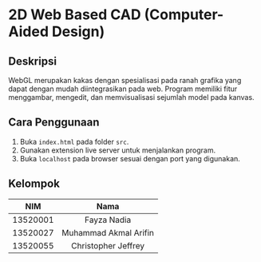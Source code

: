 # 2D Web Based CAD (Computer-Aided Design)

## Deskripsi
WebGL merupakan kakas dengan spesialisasi pada ranah grafika yang dapat dengan mudah diintegrasikan pada web. Program memiliki fitur menggambar, mengedit, dan memvisualisasi sejumlah model pada kanvas. 

## Cara Penggunaan
1. Buka `index.html` pada folder `src`.
2. Gunakan extension live server untuk menjalankan program.
3. Buka `localhost` pada browser sesuai dengan port yang digunakan.


## Kelompok
|    NIM    |          Nama          |
| :-------: | :--------------------: |
| 13520001  | Fayza Nadia            |
| 13520027  | Muhammad Akmal Arifin  |
| 13520055  | Christopher Jeffrey    |